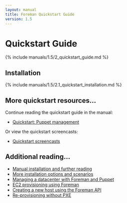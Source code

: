 ```yaml
---
layout: manual
title: Foreman Quickstart Guide
version: 1.5
---
```


# Quickstart Guide

{% include manuals/1.5/2_quickstart_guide.md %}

## Installation

{% include manuals/1.5/2.1_quickstart_installation.md %}

## More quickstart resources...

Continue reading the quickstart guide in the manual:

* [Quickstart: Puppet management](/manuals/1.5/index.html#2.2PuppetManagement)

Or view the quickstart screencasts:

* [Quickstart screencasts](/media.html#screencasts)

## Additional reading...

* [Manual installation and further reading](/manuals/1.5/index.html)
* [More installation options and scenarios](/manuals/1.5/index.html#3.2.2InstallerOptions)
* [Managing a datacenter with Foreman and Puppet](http://engineering.yakaz.com/managing-an-infrastructure-datacenter-with-foreman-and-puppet.html)
* [EC2 provisioning using Foreman](http://blog.theforeman.org/2012/05/ec2-provisioning-using-foreman.html)
* [Creating a new host using the Foreman API](http://blog.theforeman.org/2012/01/creating-new-host-using-foreman-api.html)
* [Re-provisioning without PXE](http://blog.theforeman.org/2012/01/re-provision-host-without-pxeboot.html)
